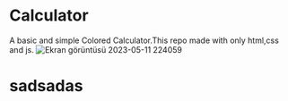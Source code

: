 # Calculator
A basic and simple Colored Calculator.This repo made with only html,css and js.
![Ekran görüntüsü 2023-05-11 224059](https://github.com/Berkay0607/Calculator/assets/89136410/119d68f4-bcae-4f07-b4f6-9c0ab3a4fc5e)
<h1>sadsadas</h1>
